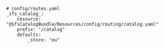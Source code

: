 
    # config/routes.yaml
    _sfs_catalog_:
        resource: "@SfsCatalogBundle/Resources/config/routing/catalog.yaml"
        prefix: "/catalog"
        defaults:
            _store: "eu"

